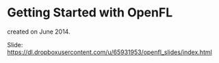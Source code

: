 Getting Started with OpenFL
===========================

created on June 2014.

Slide:
https://dl.dropboxusercontent.com/u/65931953/openfl_slides/index.html
